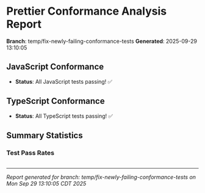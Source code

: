 # Prettier Conformance Analysis Report

**Branch**: temp/fix-newly-failing-conformance-tests
**Generated**: 2025-09-29 13:10:05

## JavaScript Conformance

- **Status**: All JavaScript tests passing! ✅

## TypeScript Conformance

- **Status**: All TypeScript tests passing! ✅

## Summary Statistics

### Test Pass Rates
```
```

---
_Report generated for branch: temp/fix-newly-failing-conformance-tests on Mon Sep 29 13:10:05 CDT 2025_
